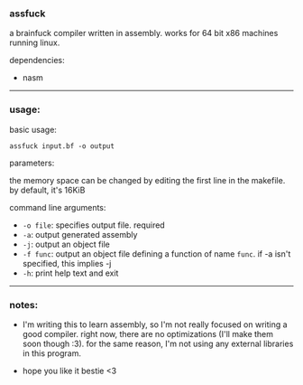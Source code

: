 ### assfuck

a brainfuck compiler written in assembly. works for 64 bit x86 machines running linux.

dependencies:

- nasm

---

### usage:

basic usage:

```
assfuck input.bf -o output
```

parameters:

the memory space can be changed by editing the first line in the makefile. by default, it's 16KiB

command line arguments:

- `-o file`: specifies output file. required
- `-a`: output generated assembly
- `-j`: output an object file
- `-f func`: output an object file defining a function of name `func`. if -a isn't specified, this implies -j
- `-h`: print help text and exit

---

### notes:

- I'm writing this to learn assembly, so I'm not really focused on writing a good compiler. right now, there are no optimizations (I'll make them soon though :3). for the same reason, I'm not using any external libraries in this program.

- hope you like it bestie <3
